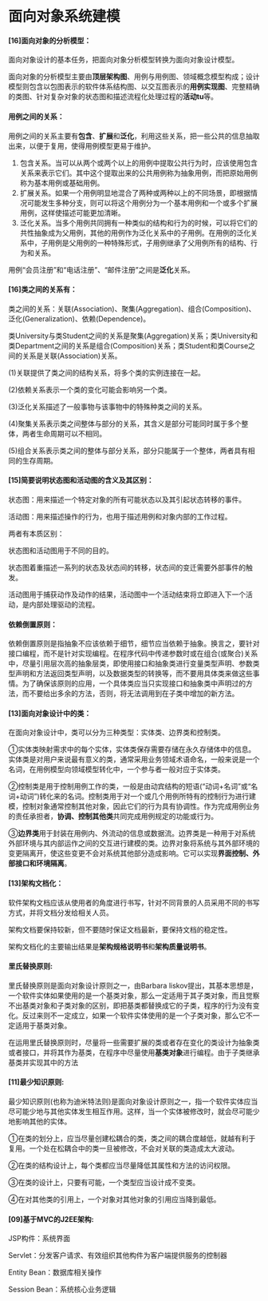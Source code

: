 # 面向对象系统建模

#### [16]面向对象的分析模型：

面向对象设计的基本任务，把面向对象分析模型转换为面向对象设计模型。

面向对象的分析模型主要由**顶层架构图**、用例与用例图、领域概念模型构成；设计模型则包含以包图表示的软件体系结构图、以交互图表示的**用例实现图**、完整精确的类图、针对复杂对象的状态图和描述流程化处理过程的**活动tu**等。

 

#### **用例之间的关系：**

用例之间的关系主要有**包含**、**扩展**和**泛化**，利用这些关系，把一些公共的信息抽取出来，以便于复用，使得用例模型更易于维护。

1. 包含关系。当可以从两个或两个以上的用例中提取公共行为时，应该使用包含关系来表示它们。其中这个提取出来的公共用例称为抽象用例，而把原始用例称为基本用例或基础用例。
2. 扩展关系。如果一个用例明显地混合了两种或两种以上的不同场景，即根据情况可能发生多种分支，则可以将这个用例分为一个基本用例和一个或多个扩展用例，这样使描述可能更加清晰。
3. 泛化关系。当多个用例共同拥有一种类似的结构和行为的时候，可以将它们的共性抽象成为父用例，其他的用例作为泛化关系中的子用例。在用例的泛化关系中，子用例是父用例的一种特殊形式，子用例继承了父用例所有的结构、行为和关系。

用例“会员注册”和“电话注册”、“邮件注册”之间是**泛化**关系。



#### **[16]类之间的关系有：**

类之间的关系：关联(Association)、聚集(Aggregation)、组合(Composition)、泛化(Generalization)、依赖(Dependence)。

类University与类Student之间的关系是聚集(Aggregation)关系；类University和类Department之间的关系是组合(Composition)关系；类Student和类Course之间的关系是关联(Association)关系。

(1)关联提供了类之间的结构关系，将多个类的实例连接在一起。

(2)依赖关系表示一个类的变化可能会影响另一个类。

(3)泛化关系描述了一般事物与该事物中的特殊种类之间的关系。

(4)聚集关系表示类之间整体与部分的关系，其含义是部分可能同时属于多个整体，两者生命周期可以不相同。

(5)组合关系表示类之间的整体与部分关系，部分只能属于一个整体，两者具有相同的生存周期。

 

#### **[15]简要说明状态图和活动图的含义及其区别：**

状态图：用来描述一个特定对象的所有可能状态以及其引起状态转移的事件。

活动图：用来描述操作的行为，也用于描述用例和对象内部的工作过程。

两者有本质区别：

状态图和活动图用于不同的目的。

状态图着重描述一系列的状态及状态间的转移，状态间的变迁需要外部事件的触发。

活动图用于捕获动作及动作的结果，活动图中一个活动结束将立即进入下一个活动，是内部处理驱动的流程。

  

#### **依赖倒置原则：**

依赖倒置原则是指抽象不应该依赖于细节，细节应当依赖于抽象。换言之，要针对接口编程，而不是针对实现编程。在程序代码中传递参数时或在组合(或聚合)关系中，尽量引用层次高的抽象层类，即使用接口和抽象类进行变量类型声明、参数类型声明和方法返回类型声明，以及数据类型的转换等，而不要用具体类来做这些事情。为了确保该原则的应用，一个具体类应当只实现接口和抽象类中声明过的方法，而不要给出多余的方法，否则，将无法调用到在子类中增加的新方法。

 

#### **[13]面向对象设计中的类：**

在面向对象设计中，类可以分为三种类型：实体类、边界类和控制类。

​    ①实体类映射需求中的每个实体，实体类保存需要存储在永久存储体中的信息。实体类是对用户来说最有意义的类，通常采用业务领域术语命名，一般来说是一个名词，在用例模型向领域模型转化中，一个参与者一般对应于实体类。

​    ②控制类是用于控制用例工作的类，一般是由动宾结构的短语(“动词+名词”或“名词+动词”)转化来的名词。控制类用于对一个或几个用例所特有的控制行为进行建模，控制对象通常控制其他对象，因此它们的行为具有协调性。作为完成用例业务的责任承担者，**协调、控制其他类**共同完成用例规定的功能或行为。

​    ③**边界类**用于封装在用例内、外流动的信息或数据流。边界类是一种用于对系统外部环境与其内部运作之间的交互进行建模的类。边界对象将系统与其外部环境的变更隔离开，使这些变更不会对系统其他部分造成影响。它可以实现**界面控制、外部接口和环境隔离**。

 

#### **[13]架构文档化：**

软件架构文档应该从使用者的角度进行书写，针对不同背景的人员采用不同的书写方式，并将文档分发给相关人员。

架构文档要保持较新，但不要随时保证文档最新，要保持文档的稳定性。

架构文档化的主要输出结果是**架构规格说明书**和**架构质量说明书**。

 

#### **里氏替换原则:**

里氏替换原则是面向对象设计原则之一，由Barbara liskov提出，其基本思想是，一个软件实体如果使用的是一个基类对象，那么一定适用于其子类对象，而且觉察不出基类对象和子类对象的区别，即把基类都替换成它的子类，程序的行为没有变化。反过来则不一定成立，如果一个软件实体使用的是一个子类对象，那么它不一定适用于基类对象。

在运用里氏替换原则时，尽量将一些需要扩展的类或者存在变化的类设计为抽象类或者接口，并将其作为基类，在程序中尽量使用**基类对象**进行编程。由于子类继承基类并实现其中的方法

 

#### **[11]最少知识原则:**

   最少知识原则(也称为迪米特法则)是面向对象设计原则之一，指一个软件实体应当尽可能少地与其他实体发生相互作用。这样，当一个实体被修改时，就会尽可能少地影响其他的实体。

   ①在类的划分上，应当尽量创建松耦合的类，类之间的耦合度越低，就越有利于复用。一个处在松耦合中的类一旦被修改，不会对关联的类造成太大波动。

   ②在类的结构设计上，每个类都应当尽量降低其属性和方法的访问权限。

   ③在类的设计上，只要有可能，一个类型应当设计成不变类。

   ④在对其他类的引用上，一个对象对其他对象的引用应当降到最低。

 

#### **[09]基于MVC的J2EE架构:**

JSP构件：系统界面

Servlet：分发客户请求、有效组织其他构件为客户端提供服务的控制器

Entity Bean：数据库相关操作

Session Bean：系统核心业务逻辑

 